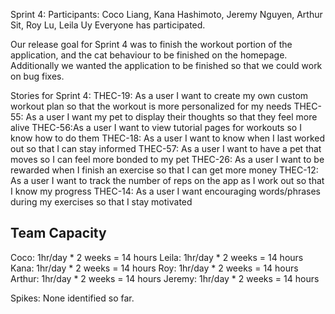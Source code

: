 Sprint 4:
Participants: Coco Liang, Kana Hashimoto, Jeremy Nguyen, Arthur Sit, Roy Lu, Leila Uy
Everyone has participated.

Our release goal for Sprint 4 was to finish the workout portion of the application, and the cat behaviour to be finished on the homepage. Additionally we wanted the application to be finished so that we could work on bug fixes.

Stories for Sprint 4:
THEC-19: As a user I want to create my own custom workout plan so that the workout is more personalized for my needs
THEC-55: As a user I want my pet to display their thoughts so that they feel more alive
THEC-56:As a user I want to view tutorial pages for workouts so I know how to do them 
THEC-18: As a user I want to know when I last worked out so that I can stay informed
THEC-57: As a user I want to have a pet that moves so I can feel more bonded to my pet
THEC-26: As a user I want to be rewarded when I finish an exercise so that I can get more money
THEC-12: As a user I want to track the number of reps on the app as I work out so that I know my progress
THEC-14: As a user I want encouraging words/phrases during my exercises so that I stay motivated

Team Capacity
------------
Coco: 1hr/day * 2 weeks = 14 hours
Leila: 1hr/day * 2 weeks = 14 hours
Kana: 1hr/day * 2 weeks = 14 hours
Roy: 1hr/day * 2 weeks = 14 hours
Arthur: 1hr/day * 2 weeks = 14 hours
Jeremy: 1hr/day * 2 weeks = 14 hours

Spikes:
None identified so far.